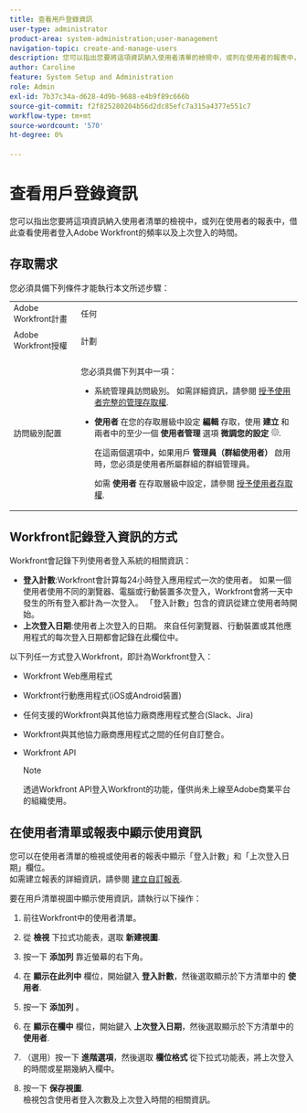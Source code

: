```yaml
---
title: 查看用戶登錄資訊
user-type: administrator
product-area: system-administration;user-management
navigation-topic: create-and-manage-users
description: 您可以指出您要將這項資訊納入使用者清單的檢視中，或列在使用者的報表中，借此查看使用者登入Workfront的頻率以及上次登入的時間。
author: Caroline
feature: System Setup and Administration
role: Admin
exl-id: 7b37c34a-d628-4d9b-9688-e4b9f89c666b
source-git-commit: f2f825280204b56d2dc85efc7a315a4377e551c7
workflow-type: tm+mt
source-wordcount: '570'
ht-degree: 0%

---
```


# 查看用戶登錄資訊

您可以指出您要將這項資訊納入使用者清單的檢視中，或列在使用者的報表中，借此查看使用者登入Adobe Workfront的頻率以及上次登入的時間。

## 存取需求

您必須具備下列條件才能執行本文所述步驟：

<table style="table-layout:auto"> 
 <col> 
 <col> 
 <tbody> 
  <tr> 
   <td role="rowheader">Adobe Workfront計畫</td> 
   <td>任何</td> 
  </tr> 
  <tr> 
   <td role="rowheader">Adobe Workfront授權</td> 
   <td> <p>計劃 </p>   </td> 
  </tr> 
  <tr> 
   <td role="rowheader">訪問級別配置</td> 
   <td> <p>您必須具備下列其中一項：</p> 
    <ul> 
     <li> <p>系統管理員訪問級別。 如需詳細資訊，請參閱 <a href="../../../administration-and-setup/add-users/configure-and-grant-access/grant-a-user-full-administrative-access.md" class="MCXref xref">授予使用者完整的管理存取權</a>. </p> </li> 
     <li> <p><b>使用者</b> 在您的存取層級中設定 <b>編輯</b> 存取，使用 <b>建立</b> 和兩者中的至少一個 <b>使用者管理</b> 選項 <b>微調您的設定</b> <img src="assets/gear-icon-in-access-levels.png">. </p> <p>在這兩個選項中，如果用戶 <b>管理員（群組使用者）</b> 啟用時，您必須是使用者所屬群組的群組管理員。</p> <p>如需 <b>使用者</b> 在存取層級中設定，請參閱 <a href="../../../administration-and-setup/add-users/configure-and-grant-access/grant-access-other-users.md" class="MCXref xref">授予使用者存取權</a>.</p> </li> 
    </ul> </td> 
  </tr> 
 </tbody> 
</table>

## Workfront記錄登入資訊的方式

Workfront會記錄下列使用者登入系統的相關資訊：

* **登入計數**:Workfront會計算每24小時登入應用程式一次的使用者。 如果一個使用者使用不同的瀏覽器、電腦或行動裝置多次登入，Workfront會將一天中發生的所有登入都計為一次登入。 「登入計數」包含的資訊從建立使用者時開始。
* **上次登入日期**:使用者上次登入的日期。 來自任何瀏覽器、行動裝置或其他應用程式的每次登入日期都會記錄在此欄位中。

以下列任一方式登入Workfront，即計為Workfront登入：

* Workfront Web應用程式
* Workfront行動應用程式(iOS或Android裝置)
* 任何支援的Workfront與其他協力廠商應用程式整合(Slack、Jira)
* Workfront與其他協力廠商應用程式之間的任何自訂整合。
* Workfront API

   >[!NOTE]
   >
   >透過Workfront API登入Workfront的功能，僅供尚未上線至Adobe商業平台的組織使用。

## 在使用者清單或報表中顯示使用資訊

您可以在使用者清單的檢視或使用者的報表中顯示「登入計數」和「上次登入日期」欄位。\
如需建立報表的詳細資訊，請參閱 [建立自訂報表](../../../reports-and-dashboards/reports/creating-and-managing-reports/create-custom-report.md).

要在用戶清單視圖中顯示使用資訊，請執行以下操作：

1. 前往Workfront中的使用者清單。
1. 從 **檢視** 下拉式功能表，選取 **新建視圖**.

1. 按一下 **添加列** 靠近螢幕的右下角。
1. 在 **顯示在此列中** 欄位，開始鍵入 **登入計數**，然後選取顯示於下方清單中的 **使用者**.

1. 按一下 **添加列** 。
1. 在 **顯示在欄中** 欄位，開始鍵入 **上次登入日期**，然後選取顯示於下方清單中的 **使用者**.

1. （選用）按一下 **進階選項**，然後選取 **欄位格式** 從下拉式功能表，將上次登入的時間或星期幾納入欄中。

1. 按一下 **保存視圖**.\
   檢視包含使用者登入次數及上次登入時間的相關資訊。
